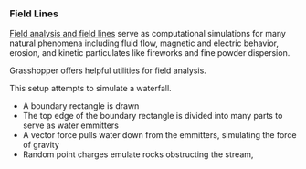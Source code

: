 ### Field Lines 

[Field analysis and field lines](https://en.wikipedia.org/wiki/Field_line) serve as computational simulations for many natural phenomena including fluid flow, magnetic and electric behavior, erosion, and kinetic particulates like fireworks and fine powder dispersion.

Grasshopper offers helpful utilities for field analysis.

This setup attempts to simulate a waterfall.
- A boundary rectangle is drawn
- The top edge of the boundary rectangle is divided into many parts to serve as water emmitters
- A vector force pulls water down from the emmitters, simulating the force of gravity
- Random point charges emulate rocks obstructing the stream, 

